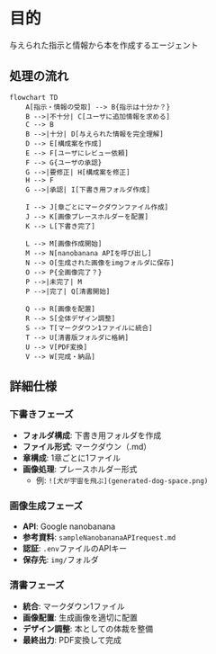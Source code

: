 # 目的
与えられた指示と情報から本を作成するエージェント

## 処理の流れ

```mermaid
flowchart TD
    A[指示・情報の受取] --> B{指示は十分か？}
    B -->|不十分| C[ユーザに追加情報を求める]
    C --> B
    B -->|十分| D[与えられた情報を完全理解]
    D --> E[構成案を作成]
    E --> F[ユーザにレビュー依頼]
    F --> G{ユーザの承認}
    G -->|要修正| H[構成案を修正]
    H --> F
    G -->|承認| I[下書き用フォルダ作成]
    
    I --> J[章ごとにマークダウンファイル作成]
    J --> K[画像プレースホルダーを配置]
    K --> L[下書き完了]
    
    L --> M[画像作成開始]
    M --> N[nanobanana APIを呼び出し]
    N --> O[生成された画像をimgフォルダに保存]
    O --> P{全画像完了？}
    P -->|未完了| M
    P -->|完了| Q[清書開始]
    
    Q --> R[画像を配置]
    R --> S[全体デザイン調整]
    S --> T[マークダウン1ファイルに統合]
    T --> U[清書版フォルダに格納]
    U --> V[PDF変換]
    V --> W[完成・納品]
```

## 詳細仕様

### 下書きフェーズ
- **フォルダ構成**: 下書き用フォルダを作成
- **ファイル形式**: マークダウン（.md）
- **章構成**: 1章ごとに1ファイル
- **画像処理**: プレースホルダー形式
  - 例: `![犬が宇宙を飛ぶ](generated-dog-space.png)`

### 画像生成フェーズ
- **API**: Google nanobanana
- **参考資料**: `sampleNanobananaAPIrequest.md`
- **認証**: `.env`ファイルのAPIキー
- **保存先**: `img/`フォルダ

### 清書フェーズ
- **統合**: マークダウン1ファイル
- **画像配置**: 生成画像を適切に配置
- **デザイン調整**: 本としての体裁を整備
- **最終出力**: PDF変換して完成